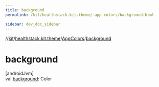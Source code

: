 ```yaml
---
title: background
permalink: /kit/healthstack.kit.theme/-app-colors/background.html

sidebar: dev_doc_sidebar
---
```

//[kit](../../../index.html)/[healthstack.kit.theme](../index.html)/[AppColors](index.html)/[background](background.html)



# background



[androidJvm]\
val [background](background.html): Color




